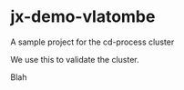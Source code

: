 # jx-demo-vlatombe

A sample project for the cd-process cluster

We use this to validate the cluster.

Blah
